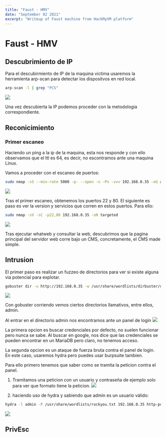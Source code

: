 ```yaml
---
title: "Faust - HMV"
date: "September 02 2021"
excerpt: "Writeup of Faust machine from HackMyVM platform"
---
```



# Faust - HMV

## Descubrimiento de IP
Para el descubirmiento de IP de la maquina victima usaremos la herramienta arp-scan para detectar los dispositvos en red local.

```bash
arp-scan -l | grep "PCS"
```

![](/Faust/arp-scan.png)

Una vez descubierta la IP  podemos proceder con la metodologia correspondiente.

## Reconicimiento

### Primer escaneo
Haciendo un ping a la ip de la maquina, esta nos responde y con ello observamos que el ttl es 64, es decir, no escontramos ante una maquina Linux.

Vamos a proceder con el escaneo de puertos:

```bash
sudo nmap -sS --min-rate 5000 -p- --open -n -Pn -vvv 192.168.0.35 -oG allPorts 
```

![](/Faust/allPorts.png)

Tras el primer escaneo, obtenemos los puertos 22 y 80. El siguiente es paso es ver la version y servicios que corren en estos puertos. Para ello: 

```bash
sudo nmap -sV -sC -p22,80 192.168.0.35 -oN targeted
```

![](/Faust/targeted.png)

Tras ejecutar whatweb y consultar la web, descubrimos que la pagina principal del servidor web corre bajo un CMS, concretamente, el CMS made simple.



## Intrusion
El primer paso es realizar un fuzzeo de directorios para ver si existe alguna via potencial para explotar.

```bash
gobuster dir -u http://192.168.0.35 -w /usr/share/wordlists/dirbuster/directory-list-2.3-medium.txt -x php,html,zip,bak -t 40
```

![](/Faust/gobuster.png)

Con gobuster corriendo vemos ciertos directorios llamativos, entre ellos, admin.

Al entrar en el directorio admin nos encontramos ante un panel de login
![](/Faust/panel-login.png)

La primera opcion es buscar credenciales por defecto, no suelen funcionar pero nunca se sabe. 
Al buscar en google, nos dice que las credenciales se pueden encontrar en un MariaDB pero claro, no tenemos acceso.

La segunda opcion es un ataque de fuerza bruta contra el panel de login. En este caso, usaremos hydra pero puedes usar burpsuite tambien.

Para ello primero tenemos que saber como se tramita la peticion contra el panel.

1. Tramitamos una peticion con un usuario y contraseña de ejemplo solo para ver que formato tiene la peticion.
   ![](/Faust/network.png)

2. haciendo uso de hydra y sabiendo que admin es un usuario válido:

```bash
hydra -l admin -P /usr/share/wordlists/rockyou.txt 192.168.0.35 http-post-form "/admin/login.php:username=^USER^&password=^PASS^&loginsubmit=Submit:Incorrect" -I -f -t 30
```

![](/Faust/hydra-login.png)

## PrivEsc